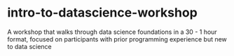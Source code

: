 # intro-to-datascience-workshop
A workshop that walks through data science foundations in a 30 - 1 hour format, focused on participants with prior programming experience but new to data science
